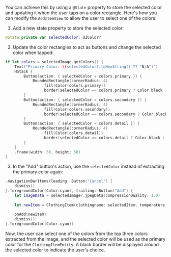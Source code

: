 You can achieve this by using a `@State` property to store the selected color and updating it when the user taps on a color rectangle. Here's how you can modify the `AddItemView` to allow the user to select one of the colors:

1. Add a new state property to store the selected color:

```swift
@State private var selectedColor: UIColor?
```

2. Update the color rectangles to act as buttons and change the selected color when tapped:

```swift
if let colors = selectedImage.getColors() {
    Text("Primary Color: \(selectedColor?.toHexString() ?? "N/A")")
    HStack {
        Button(action: { selectedColor = colors.primary }) {
            RoundedRectangle(cornerRadius: 4)
                .fill(Color(colors.primary))
                .border(selectedColor == colors.primary ? Color.black : Color.clear)
        }
        Button(action: { selectedColor = colors.secondary }) {
            RoundedRectangle(cornerRadius: 4)
                .fill(Color(colors.secondary))
                .border(selectedColor == colors.secondary ? Color.black : Color.clear)
        }
        Button(action: { selectedColor = colors.detail }) {
            RoundedRectangle(cornerRadius: 4)
                .fill(Color(colors.detail))
                .border(selectedColor == colors.detail ? Color.black : Color.clear)
        }
    }
    .frame(width: 50, height: 50)
}
```

3. In the "Add" button's action, use the `selectedColor` instead of extracting the primary color again:

```swift
.navigationBarItems(leading: Button("Cancel") {
    dismiss()
}.foregroundColor(Color.cyan), trailing: Button("Add") {
    let imageData = selectedImage?.jpegData(compressionQuality: 1.0)
    
    let newItem = ClothingItem(clothingname: selectedItem, temperature: temperatureRating, itemImageData: imageData, primaryColor: selectedColor)
    
    onAdd(newItem)
    dismiss()
}.foregroundColor(Color.cyan))
```

Now, the user can select one of the colors from the top three colors extracted from the image, and the selected color will be used as the primary color for the `ClothingItemEntity`. A black border will be displayed around the selected color to indicate the user's choice.
